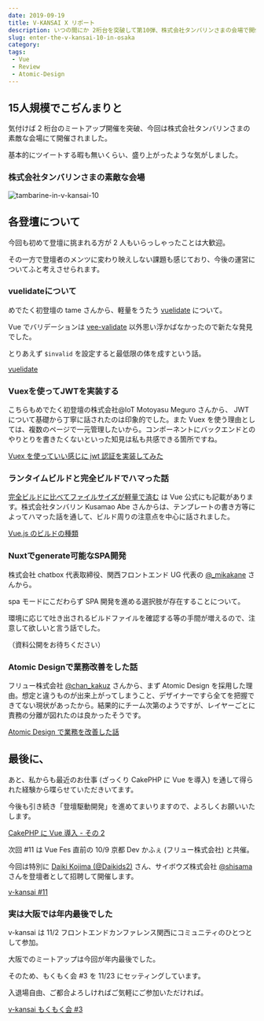 ```yaml
---
date: 2019-09-19
title: V-KANSAI X リポート
description: いつの間にか 2桁台を突破して第10弾、株式会社タンバリンさまの会場で開催されました。
slug: enter-the-v-kansai-10-in-osaka
category: 
tags: 
 - Vue
 - Review
 - Atomic-Design
---
```


## 15人規模でこぢんまりと

気付けば 2 桁台のミートアップ開催を突破、今回は株式会社タンバリンさまの素敵な会場にて開催されました。

基本的にツイートする暇も無いくらい、盛り上がったような気がしました。

### 株式会社タンバリンさまの素敵な会場

![tambarine-in-v-kansai-10](//images.ctfassets.net/gzkue3szf85p/5fhPsw4Cup6jHVgUIlMoki/e3bde47486f27717b80a7ef37c38e6d6/IMG_2986.jpeg)

## 各登壇について

今回も初めて登壇に挑まれる方が 2 人もいらっしゃったことは大歓迎。

その一方で登壇者のメンツに変わり映えしない課題も感じており、今後の運営についてふと考えさせられます。

### vuelidateについて

めでたく初登壇の tame さんから、軽量をうたう [vuelidate](https://vuelidate.netlify.com/) について。

Vue でバリデーションは [vee-validate](https://logaretm.github.io/vee-validate/) 以外思い浮かばなかったので新たな発見でした。

とりあえず `$invalid` を設定すると最低限の体を成すという話。

<a class="link-preview" href="https://vuelidate.netlify.com/">vuelidate</a>

### Vuexを使ってJWTを実装する

こちらもめでたく初登壇の株式会社@IoT Motoyasu Meguro さんから、 JWT について基礎から丁寧に話されたのは印象的でした。また Vuex を使う理由としては、複数のページで一元管理したいから。コンポーネントにバックエンドとのやりとりを書きたくないといった知見は私も共感できる箇所ですね。

<a class="link-preview" href="https://slides.com/mm-slide/vue-vuex-tips-and-jwt#/">Vuex を使っていい感じに jwt 認証を実装してみた</a>

### ランタイムビルドと完全ビルドでハマった話

[完全ビルドに比べてファイルサイズが軽量で済む](https://jp.vuejs.org/v2/guide/installation.html#%E3%83%A9%E3%83%B3%E3%82%BF%E3%82%A4%E3%83%A0-%E3%82%B3%E3%83%B3%E3%83%91%E3%82%A4%E3%83%A9%E3%81%A8%E3%83%A9%E3%83%B3%E3%82%BF%E3%82%A4%E3%83%A0%E9%99%90%E5%AE%9A%E3%81%AE%E9%81%95%E3%81%84) は Vue 公式にも記載があります。株式会社タンバリン Kusamao Abe さんからは、テンプレートの書き方等によってハマった話を通して、ビルド周りの注意点を中心に話されました。

<a class="link-preview" href="https://speakerdeck.com/kusamao/vue-builds">Vue.js のビルドの種類</a>

### Nuxtでgenerate可能なSPA開発

株式会社 chatbox 代表取締役、関西フロントエンド UG 代表の [@_mikakane](https://twitter.com/_mikakane) さんから。

spa モードにこだわらず SPA 開発を進める選択肢が存在することについて。

環境に応じて吐き出されるビルドファイルを確認する等の手間が増えるので、注意して欲しいと言う話でした。

（資料公開をお待ちください）

### Atomic Designで業務改善をした話

フリュー株式会社 [@chan_kakuz](https://twitter.com/chan_kakuz) さんから、まず Atomic Design を採用した理由。想定と違うものが出来上がってしまうこと、デザイナーですら全てを把握できてない現状があったから。結果的にチーム次第のようですが、レイヤーごとに責務の分離が図れたのは良かったそうです。

<a class="link-preview" href="https://slides.com/chan_kakuz/deck-7#/">Atomic Design で業務を改善した話</a>

## 最後に、

あと、私からも最近のお仕事 (ざっくり CakePHP に Vue を導入) を通して得られた経験から喋らせていただきいてます。

今後も引き続き「登壇駆動開発」を進めてまいりますので、よろしくお願いいたします。

<a class="link-preview" href="https://webneko.dev/posts/in-progress-to-vue-on-cakephp">CakePHP に Vue 導入 - その 2</a>

次回 #11 は Vue Fes 直前の 10/9 京都 Dev かふぇ (フリュー株式会社) と共催。

今回は特別に [Daiki Kojima (@Daikids2)](https://twitter.com/Daikids2) さん、サイボウズ株式会社 [@shisama](https://twitter.com/shisama) さんを登壇者として招聘して開催します。

<a class="link-preview" href="https://vuekansai.connpass.com/event/144194/">v-kansai #11</a>

### 実は大阪では年内最後でした

v-kansai は 11/2 フロントエンドカンファレンス関西にコミュニティのひとつとして参加。

大阪でのミートアップは今回が年内最後でした。

そのため、もくもく会 #3 を 11/23 にセッティングしています。

入退場自由、ご都合よろしければご気軽にご参加いただければ。

<a class="link-preview" href="https://vuekansai.connpass.com/event/140377/">v-kansai もくもく会 #3</a>
